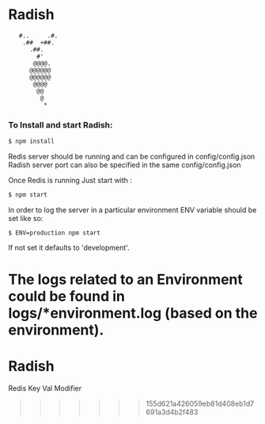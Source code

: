 Radish
======
```
   #..     .#.
    .##  +##.
      .##.
        #'
       @@@@.
      @@@@@@
      @@@@@@
       @@@@
        @@
         @
          *
```

### To Install and start Radish:

```bash
$ npm install
```

Redis server should be running and can be configured in config/config.json
Radish server port can also be specified in the same config/config.json

Once Redis is running Just start with :

```bash
$ npm start
```
In order to log the server in a particular environment ENV variable should be set like so:

```
$ ENV=production npm start
```

If not set it defaults to 'development'.

The logs related to an Environment could be found in logs/*environment.log (based on the environment).
=======
# Radish
Redis Key Val Modifier 
>>>>>>> 155d621a426059eb81d408eb1d7691a3d4b2f483
